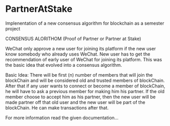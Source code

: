 # PartnerAtStake
Implenentation of a new consensus algorithm for blockchain as a semester project

CONSENSUS ALORITHOM         (Proof of Partner or Partner at Stake)

WeChat only approve a new user for joining its platform if the new user know somebody who already uses WeChat. New user has to get the recommendation of early user of WeChat for joining its platform. This was the basic idea that evolved into a consensus algorithm.

Basic Idea: 
There will be first (n) number of members that will join the blockChain and will be considered old and trusted members of blockChain. After that if any user wants to connect or become a member of blockChain, he will have to ask a previous member for making him his partner. If the old member choose to accept him as his partner, then the new user will be made partner off that old user and the new user will be part of the blockChain. He can make transactions after that.

For more information read the given documentation...
